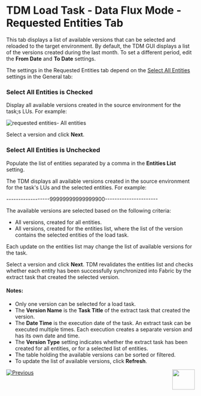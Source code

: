 # TDM Load Task - Data Flux Mode - Requested Entities Tab

This tab displays a list of available versions that can be selected and reloaded to the target environment. By default, the TDM GUI displays a list of the versions created during the last month. To set a different period, edit the **From Date** and **To Date** settings.

The settings in the Requested Entities tab depend on the [Select All Entities](20_load_task_dataflux_mode.md#select-all-entities) settings in the General tab:

### Select All Entities is Checked

Display all available versions created in the source environment for the task;s LUs. For example:

![requested entities- All entities](images/load_task_requested_entities_dataflux.png)

Select a version and click **Next**.

### Select All Entities is Unchecked

Populate the list of entities separated by a comma in the **Entities List** setting.

The TDM displays all available versions created in the source environment for the task's LUs and the selected entities. For example:

------------------99999999999999900----------------------



The available versions are selected based on the following criteria:

- All versions, created for all entities.
- All versions, created for the entities list, where the list of the version contains the selected entities of the load task.

Each update on the entities list may change the list of available versions for the task. 

Select a version and click **Next**. TDM revalidates the entities list and checks whether each entity has been successfully synchronized into Fabric by the extract task that created the selected version. 

#### Notes:

- Only one version can be selected for a load task.
- The **Version Name** is the **Task Title** of the extract task that created the version.
- The **Date Time** is the execution date of the task. An extract task can be executed multiple times. Each execution creates a separate version and has its own date and time.
- The  **Version Type** setting indicates whether the extract task has been created for all entities, or for a selected list of entities.
- The table holding the available versions can be sorted or filtered.
- To update the list of available versions, click **Refresh**.





 [![Previous](/articles/images/Previous.png)](20_load_task_dataflux_mode.md)[<img align="right" width="60" height="54" src="/articles/images/Next.png">](22_task_execution_timing_tab.md)


